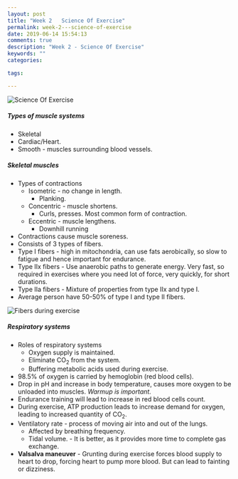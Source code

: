 ```yaml
---
layout: post
title: "Week 2   Science Of Exercise"
permalink: week-2---science-of-exercise
date: 2019-06-14 15:54:13
comments: true
description: "Week 2 - Science Of Exercise"
keywords: ""
categories:

tags:

---
```


![Science Of Exercise](/images/science-of-exercise.png)

##### Types of muscle systems
* Skeletal
* Cardiac/Heart.
* Smooth - muscles surrounding blood vessels.

##### Skeletal muscles
* Types of contractions
  * Isometric - no change in length.
    * Planking.
  * Concentric - muscle shortens.
    * Curls, presses. Most common form of contraction.
  * Eccentric - muscle lengthens.
    * Downhill running
* Contractions cause muscle soreness.
* Consists of 3 types of fibers.
* Type I fibers - high in mitochondria, can use fats aerobically, so slow to fatigue and hence important for endurance.
* Type IIx fibers - Use anaerobic paths to generate energy. Very fast, so required in exercises where you need lot of force, very quickly, for short durations.
* Type IIa fibers - Mixture of properties from type IIx and type I.
* Average person have 50-50% of type I and type II fibers.

![Fibers during exercise](/images/exercise-fibers.png)

##### Respiratory systems
* Roles of respiratory systems
  * Oxygen supply is maintained.
  * Eliminate CO<sub>2</sub> from the system.
  * Buffering metabolic acids used during exercise.
* 98.5% of oxygen is carried by hemoglobin (red blood cells).
* Drop in pH and increase in body temperature, causes more oxygen to be unloaded into muscles. _Warmup is important._
* Endurance training will lead to increase in red blood cells count.
* During exercise, ATP production leads to increase demand for oxygen, leading to increased quantity of CO<sub>2</sub>.
* Ventilatory rate - process of moving air into and out of the lungs.
  * Affected by breathing frequency.
  * Tidal volume. - It is better, as it provides more time to complete gas exchange.
* __Valsalva maneuver__ - Grunting during exercise forces blood supply to heart to drop, forcing heart to pump more blood. But can lead to fainting or dizziness.
